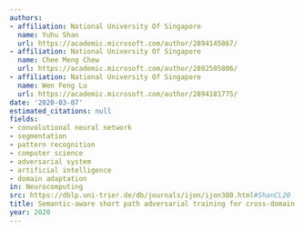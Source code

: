 ```yaml
---
authors:
- affiliation: National University Of Singapore
  name: Yuhu Shan
  url: https://academic.microsoft.com/author/2894145867/
- affiliation: National University Of Singapore
  name: Chee Meng Chew
  url: https://academic.microsoft.com/author/2892505806/
- affiliation: National University Of Singapore
  name: Wen Feng Lu
  url: https://academic.microsoft.com/author/2894181775/
date: '2020-03-07'
estimated_citations: null
fields:
- convolutional neural network
- segmentation
- pattern recognition
- computer science
- adversarial system
- artificial intelligence
- domain adaptation
in: Neurocomputing
src: https://dblp.uni-trier.de/db/journals/ijon/ijon380.html#ShanCL20
title: Semantic-aware short path adversarial training for cross-domain semantic segmentation
year: 2020
---
```

